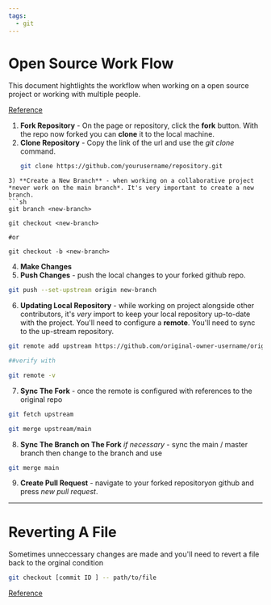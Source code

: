 ```yaml
---
tags:
  - git
---
```

# Open Source Work Flow
This document hightlights the workflow when working on a open source project or working with multiple people.

[Reference](https://www.digitalocean.com/community/tutorials/how-to-create-a-pull-request-on-github)

1) **Fork Repository** - On the page or repository, click the **fork** button. With the repo now forked you can **clone** it to the local machine.
2) **Clone Repository** - Copy the link of the url and use the *git clone* command. 
   ```sh
   git clone https://github.com/yourusername/repository.git
```
3) **Create a New Branch** - when working on a collaborative project *never work on the main branch*. It's very important to create a new branch.
```sh
git branch <new-branch>

git checkout <new-branch>

#or

git checkout -b <new-branch>

```
4) **Make Changes** 
5) **Push Changes** - push the local changes to your forked github repo.
```sh
git push --set-upstream origin new-branch
```
6) **Updating Local Repository** - while working on project alongside other contributors, it's *very* import to keep your local repository up-to-date with the project. You'll need to configure a **remote**. You'll need to sync to the up-stream repository.
```sh
git remote add upstream https://github.com/original-owner-username/original-repository.git

##verify with 

git remote -v
```
7) **Sync The Fork** - once the remote is configured with references to the original repo
```sh
git fetch upstream

git merge upstream/main
```
8) **Sync The Branch on The Fork** *if necessary* - sync the main / master branch then change to the branch and use 
```sh
git merge main
```

9) **Create Pull Request** - navigate to your forked repositoryon github and press *new pull request*.  

------
# Reverting A File
Sometimes unneccessary changes are made and you'll need to revert a file back to the orginal condition
```sh
git checkout [commit ID ] -- path/to/file
```
[Reference](https://dev.to/lofiandcode/git-and-github-how-to-revert-a-single-file-dha)

